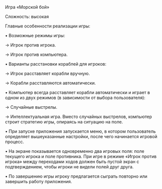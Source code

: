 Игра «Морской бой»

Сложность: высокая

Главные особенности реализации игры:

• Возможные режимы игры:

-> Игрок против игрока.

-> Игрок против компьютера.

• Варианты расстановки кораблей для игроков:

-> Игрок расставляет корабли вручную.

-> Корабли расставляются автоматически.

• Компьютер всегда расставляет корабли автоматически и играет в одном из двух режимов (в зависимости от выбора пользователя):

-> Случайные выстрелы.

-> Интеллектуальная игра. Вместо случайных выстрелов, компьютер строит стратегию игры, опираясь на ситуацию на поле.

• При запуске приложения запускается меню, в котором пользователь определяет вышеуказанные настройки, после чего начинается игровой процесс.

• На экране показывается одновременно два игровых поля: поле текущего игрока и поле противника. При игре в режиме «Игрок против игрока» между переходами ходов должен быть пустой экран с подтверждением, чтобы игроки не видели полей друг друга.

• По завершению игры игроку предлагается сыграть повторно или завершить работу приложения.
